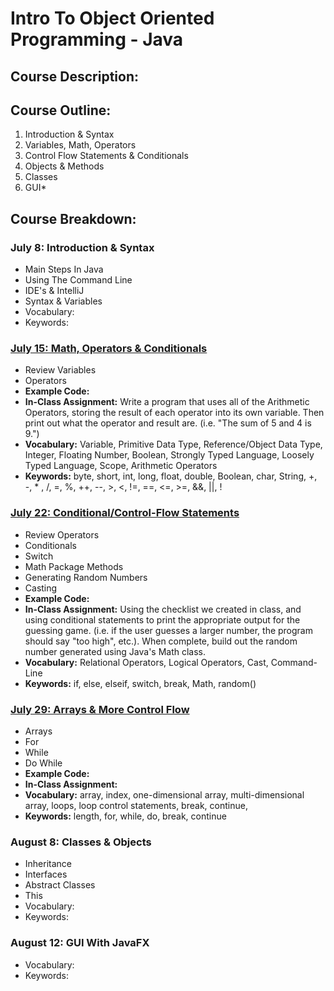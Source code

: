 # Intro To Object Oriented Programming - Java

## Course Description:

## Course Outline:
1. Introduction & Syntax
2. Variables, Math, Operators
3. Control Flow Statements & Conditionals
4. Objects & Methods
5. Classes
6. GUI*

## Course Breakdown:
### July 8:  Introduction & Syntax
- Main Steps In Java
- Using The Command Line
- IDE's & IntelliJ
- Syntax & Variables
- Vocabulary:
- Keywords:

### [July 15: Math, Operators & Conditionals](https://github.com/compagnb/IntroToObjectOrientedProgramming-Java/blob/master/Week2_VariablesMathOperators.md)
- Review Variables
- Operators
- **Example Code:**
- **In-Class Assignment:** Write a program that uses all of the Arithmetic Operators, storing the result of each operator into its own variable. Then print out what the operator and result are. (i.e. "The sum of 5 and 4 is 9.")
- **Vocabulary:** Variable, Primitive Data Type, Reference/Object Data Type, Integer, Floating Number, Boolean, Strongly Typed Language, Loosely Typed Language, Scope, Arithmetic Operators
- **Keywords:** byte, short, int, long, float, double, Boolean, char, String, +, -, * , /, =, %, ++, --, >, <, !=, ==, <=, >=, &&, ||,  !

### [July 22: Conditional/Control-Flow Statements](https://github.com/compagnb/IntroToObjectOrientedProgramming-Java/blob/master/Week3_Conditionals.md)
- Review Operators
- Conditionals
- Switch
- Math Package Methods
- Generating Random Numbers
- Casting
- **Example Code:**
- **In-Class Assignment:** Using the checklist we created in class, and using conditional statements to print the appropriate output for the guessing game. (i.e. if the user guesses a larger number, the program should say "too high", etc.). When complete, build out the random number generated using Java's Math class.
- **Vocabulary:** Relational Operators, Logical Operators, Cast, Command-Line
- **Keywords:** if, else, elseif, switch, break, Math, random()

### [July 29: Arrays & More Control Flow](https://github.com/compagnb/IntroToObjectOrientedProgramming-Java/blob/master/Week4_ArraysControlFlowStatements.md)
- Arrays
- For
- While
- Do While
- **Example Code:**
- **In-Class Assignment:**
- **Vocabulary:** array, index, one-dimensional array, multi-dimensional array, loops, loop control statements, break, continue,
- **Keywords:** length, for, while, do, break, continue

### August 8:  Classes & Objects
- Inheritance
- Interfaces
- Abstract Classes
- This
- Vocabulary:
- Keywords:

### August 12:  GUI With JavaFX
- Vocabulary:
- Keywords:
